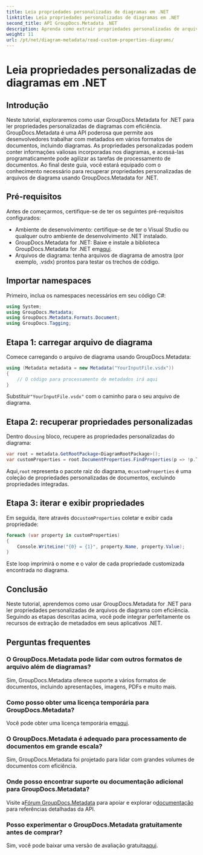 ```yaml
---
title: Leia propriedades personalizadas de diagramas em .NET
linktitle: Leia propriedades personalizadas de diagramas em .NET
second_title: API GroupDocs.Metadata .NET
description: Aprenda como extrair propriedades personalizadas de arquivos de diagrama em .NET usando GroupDocs.Metadata. Guia passo a passo fácil para desenvolvedores.
weight: 11
url: /pt/net/diagram-metadata/read-custom-properties-diagrams/
---
```


# Leia propriedades personalizadas de diagramas em .NET

## Introdução
Neste tutorial, exploraremos como usar GroupDocs.Metadata for .NET para ler propriedades personalizadas de diagramas com eficiência. GroupDocs.Metadata é uma API poderosa que permite aos desenvolvedores trabalhar com metadados em vários formatos de documentos, incluindo diagramas. As propriedades personalizadas podem conter informações valiosas incorporadas nos diagramas, e acessá-las programaticamente pode agilizar as tarefas de processamento de documentos. Ao final deste guia, você estará equipado com o conhecimento necessário para recuperar propriedades personalizadas de arquivos de diagrama usando GroupDocs.Metadata for .NET.
## Pré-requisitos
Antes de começarmos, certifique-se de ter os seguintes pré-requisitos configurados:
- Ambiente de desenvolvimento: certifique-se de ter o Visual Studio ou qualquer outro ambiente de desenvolvimento .NET instalado.
-  GroupDocs.Metadata for .NET: Baixe e instale a biblioteca GroupDocs.Metadata for .NET em[aqui](https://releases.groupdocs.com/metadata/net/).
- Arquivos de diagrama: tenha arquivos de diagrama de amostra (por exemplo, .vsdx) prontos para testar os trechos de código.

## Importar namespaces
Primeiro, inclua os namespaces necessários em seu código C#:
```csharp
using System;
using GroupDocs.Metadata;
using GroupDocs.Metadata.Formats.Document;
using GroupDocs.Tagging;
```
## Etapa 1: carregar arquivo de diagrama
Comece carregando o arquivo de diagrama usando GroupDocs.Metadata:
```csharp
using (Metadata metadata = new Metadata("YourInputFile.vsdx"))
{
    // O código para processamento de metadados irá aqui
}
```
 Substituir`"YourInputFile.vsdx"` com o caminho para o seu arquivo de diagrama.
## Etapa 2: recuperar propriedades personalizadas
 Dentro do`using` bloco, recupere as propriedades personalizadas do diagrama:
```csharp
var root = metadata.GetRootPackage<DiagramRootPackage>();
var customProperties = root.DocumentProperties.FindProperties(p => !p.Tags.Contains(Tags.Document.BuiltIn));
```
 Aqui,`root` representa o pacote raiz do diagrama, e`customProperties` é uma coleção de propriedades personalizadas de documentos, excluindo propriedades integradas.
## Etapa 3: iterar e exibir propriedades
 Em seguida, itere através do`customProperties` coletar e exibir cada propriedade:
```csharp
foreach (var property in customProperties)
{
    Console.WriteLine("{0} = {1}", property.Name, property.Value);
}
```
Este loop imprimirá o nome e o valor de cada propriedade customizada encontrada no diagrama.

## Conclusão
Neste tutorial, aprendemos como usar GroupDocs.Metadata for .NET para ler propriedades personalizadas de arquivos de diagrama com eficiência. Seguindo as etapas descritas acima, você pode integrar perfeitamente os recursos de extração de metadados em seus aplicativos .NET.

## Perguntas frequentes
### O GroupDocs.Metadata pode lidar com outros formatos de arquivo além de diagramas?
Sim, GroupDocs.Metadata oferece suporte a vários formatos de documentos, incluindo apresentações, imagens, PDFs e muito mais.
### Como posso obter uma licença temporária para GroupDocs.Metadata?
 Você pode obter uma licença temporária em[aqui](https://purchase.groupdocs.com/temporary-license/).
### O GroupDocs.Metadata é adequado para processamento de documentos em grande escala?
Sim, GroupDocs.Metadata foi projetado para lidar com grandes volumes de documentos com eficiência.
### Onde posso encontrar suporte ou documentação adicional para GroupDocs.Metadata?
 Visite a[Fórum GroupDocs.Metadata](https://forum.groupdocs.com/c/metadata/14) para apoiar e explorar o[documentação](https://tutorials.groupdocs.com/metadata/net/) para referências detalhadas da API.
### Posso experimentar o GroupDocs.Metadata gratuitamente antes de comprar?
 Sim, você pode baixar uma versão de avaliação gratuita[aqui](https://releases.groupdocs.com/).